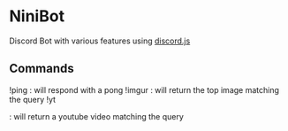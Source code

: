 # NiniBot
Discord Bot with various features using [discord.js](https://github.com/hydrabolt/discord.js)

## Commands
!ping : will respond with a pong
!imgur <searchquery> : will return the top image matching the query
!yt <search query> : will return a youtube video matching the query

